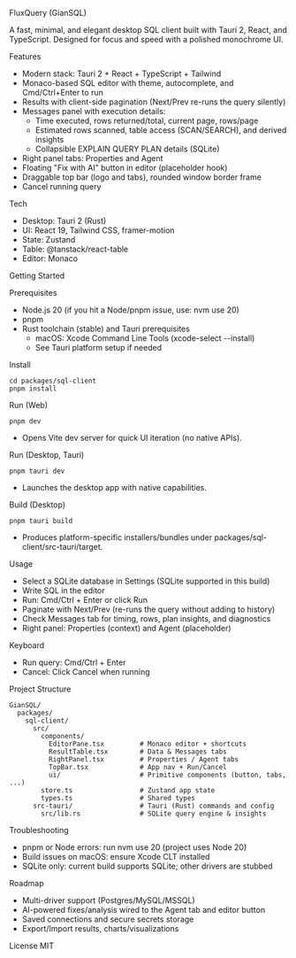 FluxQuery (GianSQL)

A fast, minimal, and elegant desktop SQL client built with Tauri 2, React, and TypeScript. Designed for focus and speed with a polished monochrome UI.

Features
- Modern stack: Tauri 2 + React + TypeScript + Tailwind
- Monaco-based SQL editor with theme, autocomplete, and Cmd/Ctrl+Enter to run
- Results with client-side pagination (Next/Prev re-runs the query silently)
- Messages panel with execution details:
  - Time executed, rows returned/total, current page, rows/page
  - Estimated rows scanned, table access (SCAN/SEARCH), and derived insights
  - Collapsible EXPLAIN QUERY PLAN details (SQLite)
- Right panel tabs: Properties and Agent
- Floating "Fix with AI" button in editor (placeholder hook)
- Draggable top bar (logo and tabs), rounded window border frame
- Cancel running query

Tech
- Desktop: Tauri 2 (Rust)
- UI: React 19, Tailwind CSS, framer-motion
- State: Zustand
- Table: @tanstack/react-table
- Editor: Monaco

Getting Started

Prerequisites
- Node.js 20 (if you hit a Node/pnpm issue, use: nvm use 20)
- pnpm
- Rust toolchain (stable) and Tauri prerequisites
  - macOS: Xcode Command Line Tools (xcode-select --install)
  - See Tauri platform setup if needed

Install
```
cd packages/sql-client
pnpm install
```

Run (Web)
```
pnpm dev
```
- Opens Vite dev server for quick UI iteration (no native APIs).

Run (Desktop, Tauri)
```
pnpm tauri dev
```
- Launches the desktop app with native capabilities.

Build (Desktop)
```
pnpm tauri build
```
- Produces platform-specific installers/bundles under packages/sql-client/src-tauri/target.

Usage
- Select a SQLite database in Settings (SQLite supported in this build)
- Write SQL in the editor
- Run: Cmd/Ctrl + Enter or click Run
- Paginate with Next/Prev (re-runs the query without adding to history)
- Check Messages tab for timing, rows, plan insights, and diagnostics
- Right panel: Properties (context) and Agent (placeholder)

Keyboard
- Run query: Cmd/Ctrl + Enter
- Cancel: Click Cancel when running

Project Structure
```
GianSQL/
  packages/
    sql-client/
      src/
        components/
          EditorPane.tsx         # Monaco editor + shortcuts
          ResultTable.tsx        # Data & Messages tabs
          RightPanel.tsx         # Properties / Agent tabs
          TopBar.tsx             # App nav + Run/Cancel
          ui/                    # Primitive components (button, tabs, ...)
        store.ts                 # Zustand app state
        types.ts                 # Shared types
      src-tauri/                 # Tauri (Rust) commands and config
        src/lib.rs               # SQLite query engine & insights
```

Troubleshooting
- pnpm or Node errors: run nvm use 20 (project uses Node 20)
- Build issues on macOS: ensure Xcode CLT installed
- SQLite only: current build supports SQLite; other drivers are stubbed

Roadmap
- Multi-driver support (Postgres/MySQL/MSSQL)
- AI-powered fixes/analysis wired to the Agent tab and editor button
- Saved connections and secure secrets storage
- Export/Import results, charts/visualizations

License
MIT


